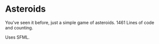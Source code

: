 # Asteroids

You've seen it before, just a simple game of asteroids.
1461 Lines of code and counting.

Uses SFML.
